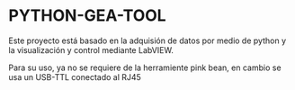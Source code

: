# PYTHON-GEA-TOOL

Este proyecto está basado en la adquisión de datos por medio de python y la visualización y control mediante LabVIEW.

Para su uso, ya no se requiere de la herramiente pink bean, en cambio se usa un USB-TTL conectado al RJ45
